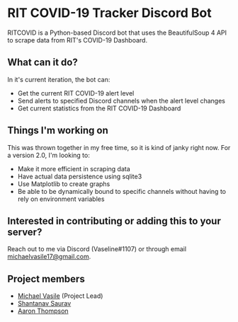 # RIT COVID-19 Tracker Discord Bot

RITCOVID is a Python-based Discord bot that uses the BeautifulSoup 4 API to scrape data from RIT's COVID-19 Dashboard.

## What can it do?

In it's current iteration, the bot can:
- Get the current RIT COVID-19 alert level
- Send alerts to specified Discord channels when the alert level changes
- Get current statistics from the RIT COVID-19 Dashboard

## Things I'm working on

This was thrown together in my free time, so it is kind of janky right now. For a version 2.0, I'm looking to:
- Make it more efficient in scraping data
- Have actual data persistence using sqlite3
- Use Matplotlib to create graphs
- Be able to be dynamically bound to specific channels without having to rely on environment variables

## Interested in contributing or adding this to your server?

Reach out to me via Discord (Vaseline#1107) or through email [michaelvasile17@gmail.com](mailto:michaelvasile17@gmail.com).

## Project members
- [Michael Vasile](https://github.com/michaelvasile) (Project Lead)
- [Shantanav Saurav](https://github.com/shantanav)
- [Aaron Thompson](https://github.com/amikht)